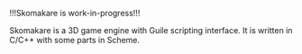 !!!Skomakare is work-in-progress!!!

Skomakare is a 3D game engine with Guile scripting interface. It is written in C/C++ with some parts in Scheme.
